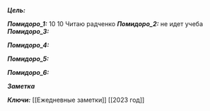 
***Цель:***  

***Помидоро_1:*** 10 10
Читаю радченко
***Помидоро_2:*** 
не идет учеба
***Помидоро_3:*** 

***Помидоро_4:*** 

***Помидоро_5:*** 

***Помидоро_6:*** 

***Заметка*** 


***Ключи:*** [[Ежедневные заметки]] [[2023 год]]